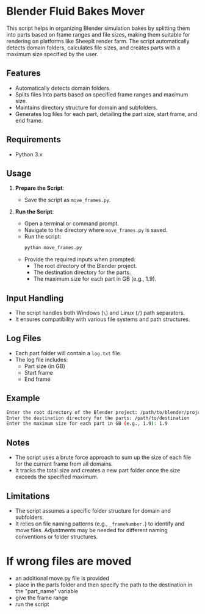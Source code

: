 # Blender Fluid Bakes Mover

This script helps in organizing Blender simulation bakes by splitting them into parts based on frame ranges and file sizes, making them suitable for rendering on platforms like SheepIt render farm. The script automatically detects domain folders, calculates file sizes, and creates parts with a maximum size specified by the user.

## Features

- Automatically detects domain folders.
- Splits files into parts based on specified frame ranges and maximum size.
- Maintains directory structure for domain and subfolders.
- Generates log files for each part, detailing the part size, start frame, and end frame.

## Requirements

- Python 3.x

## Usage

1. **Prepare the Script**:
    - Save the script as `move_frames.py`.

2. **Run the Script**:
    - Open a terminal or command prompt.
    - Navigate to the directory where `move_frames.py` is saved.
    - Run the script:
      ```bash
      python move_frames.py
      ```
    - Provide the required inputs when prompted:
      - The root directory of the Blender project.
      - The destination directory for the parts.
      - The maximum size for each part in GB (e.g., 1.9).

## Input Handling

- The script handles both Windows (`\`) and Linux (`/`) path separators.
- It ensures compatibility with various file systems and path structures.

## Log Files

- Each part folder will contain a `log.txt` file.
- The log file includes:
  - Part size (in GB)
  - Start frame
  - End frame

## Example

```bash
Enter the root directory of the Blender project: /path/to/blender/project
Enter the destination directory for the parts: /path/to/destination
Enter the maximum size for each part in GB (e.g., 1.9): 1.9
```

## Notes

- The script uses a brute force approach to sum up the size of each file for the current frame from all domains.
- It tracks the total size and creates a new part folder once the size exceeds the specified maximum.

## Limitations

- The script assumes a specific folder structure for domain and subfolders.
- It relies on file naming patterns (e.g., `_frameNumber.`) to identify and move files. Adjustments may be needed for different naming conventions or folder structures.

# If wrong files are moved

- an additional move.py file is provided
- place in the parts folder and then specify the path to the destination in the "part_name" variable
- give the frame range
- run the script